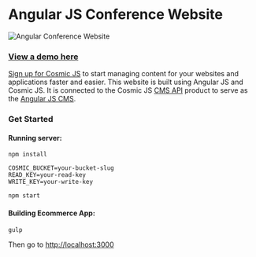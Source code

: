 # Angular JS Conference Website
![Angular Conference Website](https://cosmicjs.imgix.net/3f65ec90-b986-11e7-8b30-cd5452a98ae4-angular-conference.jpg?w=1200)

### [View a demo here](https://conference-website.cosmicapp.co/)

[Sign up for Cosmic JS](https://cosmicjs.com/) to start managing content for your websites and applications faster and easier.  This website is built using Angular JS and Cosmic JS.  It is connected to the Cosmic JS [CMS API](https://cosmicjs.com/) product to serve as the [Angular JS CMS](https://cosmicjs.com/knowledge-base/angularjs-cms).

### Get Started
#### Running server:
```
npm install

COSMIC_BUCKET=your-bucket-slug 
READ_KEY=your-read-key 
WRITE_KEY=your-write-key 

npm start
```

#### Building Ecommerce App:
```
gulp
```
Then go to [http://localhost:3000](http://localhost:3000)

